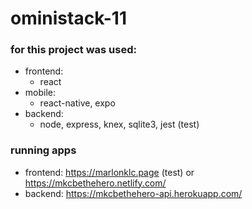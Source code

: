 # oministack-11

### for this project was used:
 - frontend:
   - react
 - mobile:
   - react-native, expo
 - backend: 
   - node, express, knex, sqlite3, jest (test)

### running apps
- frontend: https://marlonklc.page (test) or https://mkcbethehero.netlify.com/
- backend: https://mkcbethehero-api.herokuapp.com/
